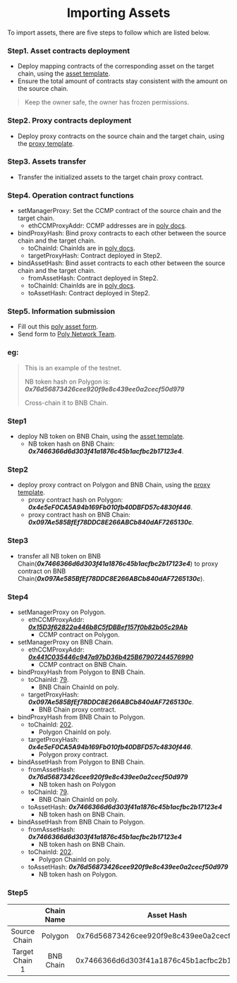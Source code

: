 <h1 align="center">Importing Assets</h1>

To import assets, there are five steps to follow which are listed below.

### Step1. Asset contracts deployment

- Deploy mapping contracts of the corresponding asset on the target chain, using
  the [asset template](./contracts/core/assets/erc20_asset/erc20_templete.sol).
- Ensure the total amount of contracts stay consistent with the amount on the source chain.

> Keep the owner safe, the owner has frozen permissions.

### Step2. Proxy contracts deployment

- Deploy proxy contracts on the source chain and the target chain, using
  the [proxy template](./contracts/core/lock_proxy/LockProxy.sol).

### Step3. Assets transfer

- Transfer the initialized assets to the target chain proxy contract.

### Step4. Operation contract functions

- setManagerProxy: Set the CCMP contract of the source chain and the target chain.
    - ethCCMProxyAddr: CCMP addresses are
      in [poly docs](https://github.com/polynetwork/docs/blob/master/config/README.md).
- bindProxyHash: Bind proxy contracts to each other between the source chain and the target chain.
    - toChainId: ChainIds are in [poly docs](https://github.com/polynetwork/docs/blob/master/config/README.md).
    - targetProxyHash: Contract deployed in Step2.
- bindAssetHash: Bind asset contracts to each other between the source chain and the target chain.
    - fromAssetHash: Contract deployed in Step2.
    - toChainId: ChainIds are in [poly docs](https://github.com/polynetwork/docs/blob/master/config/README.md).
    - toAssetHash: Contract deployed in Step2.

### Step5. Information submission

- Fill out this [poly asset form](./source/poly-asset.xlsx).
- Send form to [Poly Network Team](https://t.me/polynetworkgroup).

### eg:

> This is an example of the testnet.
>
>NB token hash on Polygon is: ***0x76d56873426cee920f9e8c439ee0a2cecf50d979***
>
>Cross-chain it to BNB Chain.

### Step1

- deploy NB token on BNB Chain, using the [asset template](./contracts/core/lock_proxy/LockProxy.sol).
    - NB token hash on BNB Chain: ***0x7466366d6d303f41a1876c45b1acfbc2b17123e4***.

### Step2

- deploy proxy contract on Polygon and BNB Chain, using
  the [proxy template](./contracts/core/assets/erc20_asset/erc20_templete.sol).
    - proxy contract hash on Polygon: ***0x4e5eF0CA5A94b169Fb010fb40DBFD57c4830f446***.
    - proxy contract hash on BNB Chain: ***0x097Ae585BfEf78DDC8E266ABCb840dAF7265130c***.

### Step3

- transfer all NB token on BNB Chain(***0x7466366d6d303f41a1876c45b1acfbc2b17123e4***) to proxy contract on BNB
  Chain(***0x097Ae585BfEf78DDC8E266ABCb840dAF7265130c***).

### Step4

- setManagerProxy on Polygon.
    - ethCCMProxyAddr: [***0x15D3f62822a446b8C5fDBBef157f0b82b05c29Ab***](https://github.com/polynetwork/docs/blob/master/config/README_TestNet.md#Polygon)
        - CCMP contract on Polygon.
- setManagerProxy on BNB Chain.
    - ethCCMProxyAddr: [***0x441C035446c947a97bD36b425B67907244576990***](https://github.com/polynetwork/docs/blob/master/config/README_TestNet.md#BSC)
        - CCMP contract on BNB Chain.
- bindProxyHash from Polygon to BNB Chain.
    - toChainId: [79](https://github.com/polynetwork/docs/blob/master/config/README_TestNet.md#BSC).
        - BNB Chain ChainId on poly.
    - targetProxyHash: ***0x097Ae585BfEf78DDC8E266ABCb840dAF7265130c***.
        - BNB Chain proxy contract.
- bindProxyHash from BNB Chain to Polygon.
    - toChainId: [202](https://github.com/polynetwork/docs/blob/master/config/README_TestNet.md#Polygon).
        - Polygon ChainId on poly.
    - targetProxyHash: ***0x4e5eF0CA5A94b169Fb010fb40DBFD57c4830f446***.
        - Polygon proxy contract.
- bindAssetHash from Polygon to BNB Chain.
    - fromAssetHash: ***0x76d56873426cee920f9e8c439ee0a2cecf50d979***
        - NB token hash on Polygon
    - toChainId: [79](https://github.com/polynetwork/docs/blob/master/config/README_TestNet.md#BSC).
        - BNB Chain ChainId on poly.
    - toAssetHash: ***0x7466366d6d303f41a1876c45b1acfbc2b17123e4***
        - NB token hash on BNB Chain.
- bindAssetHash from BNB Chain to Polygon.
    - fromAssetHash: ***0x7466366d6d303f41a1876c45b1acfbc2b17123e4***
        - NB token hash on BNB Chain.
    - toChainId: [202](https://github.com/polynetwork/docs/blob/master/config/README_TestNet.md#Polygon).
        - Polygon ChainId on poly.
    - toAssetHash: ***0x76d56873426cee920f9e8c439ee0a2cecf50d979***
        - NB token hash on Polygon.

### Step5

| | Chain Name | Asset Hash | Asset Contract Url | Lockproxy Hash | Lockproxy Contract Url|
|:----:|:-----:| :----:| :----: | :----:| :----: |
|Source Chain|Polygon | 0x76d56873426cee920f9e8c439ee0a2cecf50d979 | https://mumbai.polygonscan.com/address/0x76d56873426cee920f9e8c439ee0a2cecf50d979 | 0x4e5eF0CA5A94b169Fb010fb40DBFD57c4830f446 | https://mumbai.polygonscan.com/address/0x4e5eF0CA5A94b169Fb010fb40DBFD57c4830f446 | 单元格 
|Target Chain 1| BNB Chain | 0x7466366d6d303f41a1876c45b1acfbc2b17123e4 | https://testnet.bscscan.com/address/0x7466366d6d303f41a1876c45b1acfbc2b17123e4 |0x097Ae585BfEf78DDC8E266ABCb840dAF7265130c|https://testnet.bscscan.com/address/0x097Ae585BfEf78DDC8E266ABCb840dAF7265130c